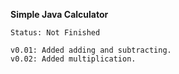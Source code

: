 **Simple Java Calculator**
```
Status: Not Finished

v0.01: Added adding and subtracting.
v0.02: Added multiplication.
```